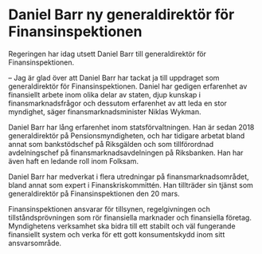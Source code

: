 # Daniel Barr ny generaldirektör för Finansinspektionen

Regeringen har idag utsett Daniel Barr till generaldirektör för Finansinspektionen.

– Jag är glad över att Daniel Barr har tackat ja till uppdraget som generaldirektör för Finansinspektionen. Daniel har gedigen erfarenhet av finansiellt arbete inom olika delar av staten, djup kunskap i finansmarknadsfrågor och dessutom erfarenhet av att leda en stor myndighet, säger finansmarknadsminister Niklas Wykman.

Daniel Barr har lång erfarenhet inom statsförvaltningen. Han är sedan 2018 generaldirektör på Pensionsmyndigheten, och har tidigare arbetat bland annat som bankstödschef på Riksgälden och som tillförordnad avdelningschef på finansmarknadsavdelningen på Riksbanken. Han har även haft en ledande roll inom Folksam.

Daniel Barr har medverkat i flera utredningar på finansmarknadsområdet, bland annat som expert i Finanskriskommittén. Han tillträder sin tjänst som generaldirektör på Finansinspektionen den 20 mars.

Finansinspektionen ansvarar för tillsynen, regelgivningen och tillståndsprövningen som rör finansiella marknader och finansiella företag. Myndighetens verksamhet ska bidra till ett stabilt och väl fungerande finansiellt system och verka för ett gott konsumentskydd inom sitt ansvarsområde.
